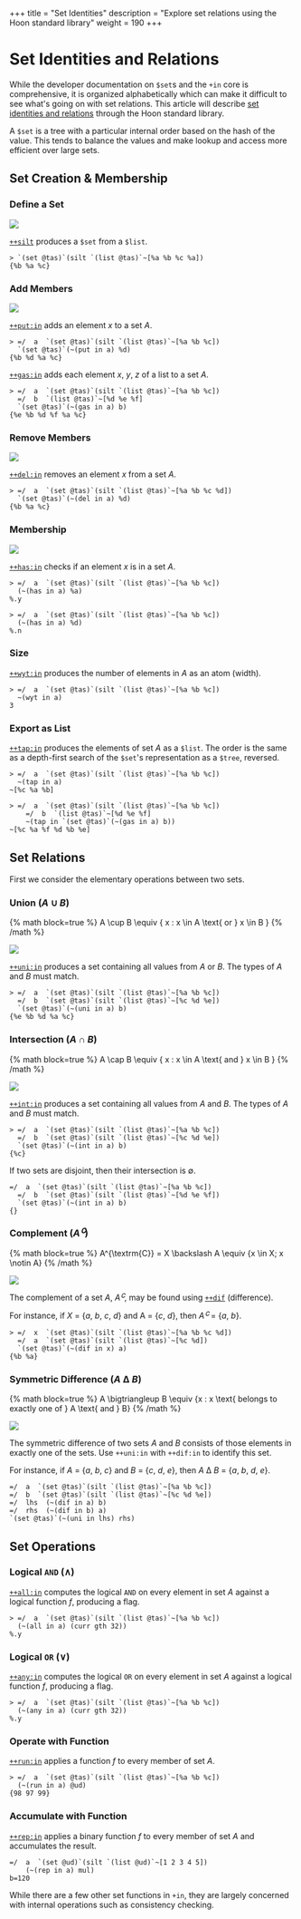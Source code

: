 +++
title = "Set Identities"
description = "Explore set relations using the Hoon standard library"
weight = 190
+++

#   Set Identities and Relations

While the developer documentation on `$set`s and the `+in` core is comprehensive, it is organized alphabetically which can make it difficult to see what's going on with set relations.  This article will describe [set identities and relations](https://en.wikipedia.org/wiki/List_of_set_identities_and_relations) through the Hoon standard library.

A `$set` is a tree with a particular internal order based on the hash of the value.  This tends to balance the values and make lookup and access more efficient over large sets.

##  Set Creation & Membership

### Define a Set

![](https://media.urbit.org/docs/hoon-syntax/set-identity.png)

[`++silt`](https://developers.urbit.org/reference/hoon/stdlib/2l#silt) produces a `$set` from a `$list`.

```hoon
> `(set @tas)`(silt `(list @tas)`~[%a %b %c %a])
{%b %a %c}
```

### Add Members

![](https://media.urbit.org/docs/hoon-syntax/set-addition.png)

[`++put:in`](https://developers.urbit.org/reference/hoon/stdlib/2h#putin) adds an element _x_ to a set _A_.

```hoon
> =/  a  `(set @tas)`(silt `(list @tas)`~[%a %b %c])
  `(set @tas)`(~(put in a) %d)
{%b %d %a %c}
```

[`++gas:in`](https://developers.urbit.org/reference/hoon/stdlib/2h#gasin) adds each element _x_, _y_, _z_ of a list to a set _A_.

```hoon
> =/  a  `(set @tas)`(silt `(list @tas)`~[%a %b %c])
  =/  b  `(list @tas)`~[%d %e %f]
  `(set @tas)`(~(gas in a) b)
{%e %b %d %f %a %c}
```

### Remove Members

![](https://media.urbit.org/docs/hoon-syntax/set-deletion.png)

[`++del:in`](https://developers.urbit.org/reference/hoon/stdlib/2h#delin) removes an element _x_ from a set _A_.

```hoon
> =/  a  `(set @tas)`(silt `(list @tas)`~[%a %b %c %d])
  `(set @tas)`(~(del in a) %d)
{%b %a %c}
```

### Membership

![](https://media.urbit.org/docs/hoon-syntax/set-membership.png)

[`++has:in`](https://developers.urbit.org/reference/hoon/stdlib/2h#hasin) checks if an element _x_ is in a set _A_.

```hoon
> =/  a  `(set @tas)`(silt `(list @tas)`~[%a %b %c])
  (~(has in a) %a)
%.y

> =/  a  `(set @tas)`(silt `(list @tas)`~[%a %b %c])
  (~(has in a) %d)
%.n
```

### Size

[`++wyt:in`](https://developers.urbit.org/reference/hoon/stdlib/2h#wytin) produces the number of elements in _A_ as an atom (width).

```hoon
> =/  a  `(set @tas)`(silt `(list @tas)`~[%a %b %c])
  ~(wyt in a)
3
```

### Export as List

[`++tap:in`](https://developers.urbit.org/reference/hoon/stdlib/2h#tapin) produces the elements of set _A_ as a `$list`.  The order is the same as a depth-first search of the `$set`'s representation as a `$tree`, reversed.

```hoon
> =/  a  `(set @tas)`(silt `(list @tas)`~[%a %b %c])
  ~(tap in a)
~[%c %a %b]

> =/  a  `(set @tas)`(silt `(list @tas)`~[%a %b %c])
    =/  b  `(list @tas)`~[%d %e %f]
    ~(tap in `(set @tas)`(~(gas in a) b))
~[%c %a %f %d %b %e]
```

##  Set Relations

First we consider the elementary operations between two sets.

### Union (_A_ ∪ _B_)

{% math block=true %}
A \cup B \equiv \{ x : x \in A \text{ or } x \in B \}
{% /math %}

![](https://media.urbit.org/docs/hoon-syntax/set-union.png)

[`++uni:in`](https://developers.urbit.org/reference/hoon/stdlib/2h#uniin) produces a set containing all values from _A_ or _B_.  The types of _A_ and _B_ must match.

```hoon
> =/  a  `(set @tas)`(silt `(list @tas)`~[%a %b %c])
  =/  b  `(set @tas)`(silt `(list @tas)`~[%c %d %e])
  `(set @tas)`(~(uni in a) b)
{%e %b %d %a %c}
```

### Intersection (_A_ ∩ _B_)

{% math block=true %}
A \cap B \equiv \{ x : x \in A \text{ and } x \in B \}
{% /math %}

![](https://media.urbit.org/docs/hoon-syntax/set-intersection.png)

[`++int:in`](https://developers.urbit.org/reference/hoon/stdlib/2h#intin) produces a set containing all values from _A_ and _B_.  The types of _A_ and _B_ must match.

```hoon
> =/  a  `(set @tas)`(silt `(list @tas)`~[%a %b %c])
  =/  b  `(set @tas)`(silt `(list @tas)`~[%c %d %e])
  `(set @tas)`(~(int in a) b)
{%c}
```

If two sets are disjoint, then their intersection is ∅.

```hoon
=/  a  `(set @tas)`(silt `(list @tas)`~[%a %b %c])
  =/  b  `(set @tas)`(silt `(list @tas)`~[%d %e %f])
  `(set @tas)`(~(int in a) b)
{}
```

### Complement (_Aꟲ_)

{% math block=true %}
A^{\textrm{C}} = X \backslash A \equiv {x \in X; x \notin A}
{% /math %}

![](https://media.urbit.org/docs/hoon-syntax/set-complement.png)

The complement of a set _A_, _Aꟲ_, may be found using [`++dif`](https://developers.urbit.org/reference/hoon/stdlib/2h#difin) (difference).

For instance, if _X_ = {_a_, _b_, _c_, _d_} and A = {_c_, _d_}, then _Aꟲ_ = {_a_, _b_}.

```hoon
> =/  x  `(set @tas)`(silt `(list @tas)`~[%a %b %c %d])
  =/  a  `(set @tas)`(silt `(list @tas)`~[%c %d])
  `(set @tas)`(~(dif in x) a)
{%b %a}
```


### Symmetric Difference (_A_ Δ _B_)

{% math block=true %}
A \bigtriangleup B \equiv \{x : x \text{ belongs to exactly one of } A \text{ and } B\}
{% /math %}

![](https://media.urbit.org/docs/hoon-syntax/set-symmetric-difference.png)

The symmetric difference of two sets _A_ and _B_ consists of those elements in exactly one of the sets.  Use `++uni:in` with `++dif:in` to identify this set.

For instance, if _A_ = {_a_, _b_, _c_} and _B_ = {_c_, _d_, _e_}, then _A_ Δ _B_ = {_a_, _b_, _d_, _e_}.

```hoon
=/  a  `(set @tas)`(silt `(list @tas)`~[%a %b %c])
=/  b  `(set @tas)`(silt `(list @tas)`~[%c %d %e])
=/  lhs  (~(dif in a) b)
=/  rhs  (~(dif in b) a)
`(set @tas)`(~(uni in lhs) rhs)
```


##  Set Operations

### Logical `AND` (∧)

[`++all:in`](https://developers.urbit.org/reference/hoon/stdlib/2h#allin) computes the logical `AND` on every element in set _A_ against a logical function _f_, producing  a flag.

```hoon
> =/  a  `(set @tas)`(silt `(list @tas)`~[%a %b %c])
  (~(all in a) (curr gth 32))
%.y
```

### Logical `OR` (∨)

[`++any:in`](https://developers.urbit.org/reference/hoon/stdlib/2h#anyin) computes the logical `OR` on every element in set _A_ against a logical function _f_, producing a flag.

```hoon
> =/  a  `(set @tas)`(silt `(list @tas)`~[%a %b %c])
  (~(any in a) (curr gth 32))
%.y
```

### Operate with Function

[`++run:in`](https://developers.urbit.org/reference/hoon/stdlib/2h#runin) applies a function _f_ to every member of set _A_.

```hoon
> =/  a  `(set @tas)`(silt `(list @tas)`~[%a %b %c])
  (~(run in a) @ud)
{98 97 99}
```

### Accumulate with Function

[`++rep:in`](https://developers.urbit.org/reference/hoon/stdlib/2h#repin) applies a binary function _f_ to every member of set _A_ and accumulates the result.

```hoon
=/  a  `(set @ud)`(silt `(list @ud)`~[1 2 3 4 5])
    (~(rep in a) mul)
b=120
```

While there are a few other set functions in `+in`, they are largely concerned with internal operations such as consistency checking.
